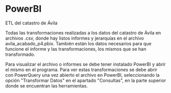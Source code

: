 # PowerBI
ETL del catastro de Ávila

Todas las transformaciones realizadas a los datos del catastro de Ávila en archivos .csv, donde hay listos informes y jerarquías en el archivo avila_acabado_p4.pbix. También están los datos necesarios para que funcione el informe y las transformaciones, los mismos que se han transformado.

Para visualizar el archivo o informes se debe tener instalado PowerBI y abrir el mismo en el programa. Para ver estas transformaciones se debe abrir con PowerQuery una vez abierto el archivo en PowerBI, seleccionando la opción "Transformar Datos" en el apartado "Consultas", en la parte superior donde se encuentran las herramientas.
